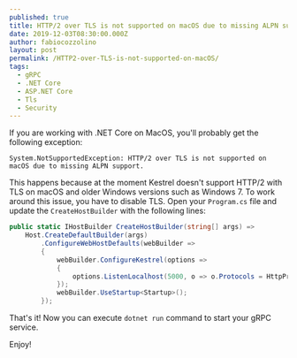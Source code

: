 ```yaml
---
published: true
title: HTTP/2 over TLS is not supported on macOS due to missing ALPN support
date: 2019-12-03T08:30:00.000Z
author: fabiocozzolino
layout: post
permalink: /HTTP2-over-TLS-is-not-supported-on-macOS/
tags:
  - gRPC
  - .NET Core
  - ASP.NET Core
  - Tls
  - Security
---
```

If you are working with .NET Core on MacOS, you'll probably get the following exception:
```
System.NotSupportedException: HTTP/2 over TLS is not supported on macOS due to missing ALPN support.
```

This happens because at the moment Kestrel doesn't support HTTP/2 with TLS on macOS and older Windows versions such as Windows 7. To work around this issue, you have to disable TLS. Open your `Program.cs` file and update the `CreateHostBuilder` with the following lines:
``` csharp
public static IHostBuilder CreateHostBuilder(string[] args) =>
    Host.CreateDefaultBuilder(args)
        .ConfigureWebHostDefaults(webBuilder =>
        {
            webBuilder.ConfigureKestrel(options =>
            {
                options.ListenLocalhost(5000, o => o.Protocols = HttpProtocols.Http2);
            });
            webBuilder.UseStartup<Startup>();
        });
```

That's it! Now you can execute `dotnet run` command to start your gRPC service.

Enjoy!
